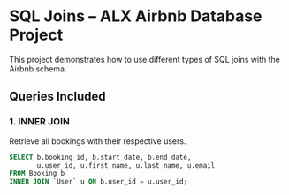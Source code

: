 # SQL Joins – ALX Airbnb Database Project

This project demonstrates how to use different types of SQL joins with the Airbnb schema.

## Queries Included

### 1. INNER JOIN
Retrieve all bookings with their respective users.
```sql
SELECT b.booking_id, b.start_date, b.end_date,
       u.user_id, u.first_name, u.last_name, u.email
FROM Booking b
INNER JOIN `User` u ON b.user_id = u.user_id;

